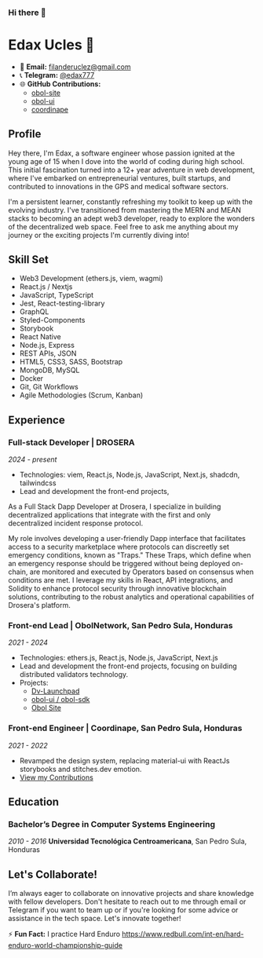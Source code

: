### Hi there 👋

# Edax Ucles 🦎

- 📧 **Email:** [filanderuclez@gmail.com](mailto:filanderuclez@gmail.com)
- 📞 **Telegram:** [@edax777](https://t.me/edax777)
- 🌐 **GitHub Contributions:**
  - [obol-site](https://github.com/ObolNetwork/obol-site)
  - [obol-ui](https://github.com/ObolNetwork/obol-ui)
  - [coordinape](https://github.com/coordinape/coordinape)

## Profile

Hey there, I'm Edax, a software engineer whose passion ignited at the young age of 15 when I dove into the world of coding during high school. This initial fascination turned into a 12+ year adventure in web development, where I've embarked on entrepreneurial ventures, built startups, and contributed to innovations in the GPS and medical software sectors.

I'm a persistent learner, constantly refreshing my toolkit to keep up with the evolving industry. I've transitioned from mastering the MERN and MEAN stacks to becoming an adept web3 developer, ready to explore the wonders of the decentralized web space. Feel free to ask me anything about my journey or the exciting projects I'm currently diving into!

## Skill Set

- Web3 Development (ethers.js, viem, wagmi)
- React.js / Nextjs
- JavaScript, TypeScript
- Jest, React-testing-library
- GraphQL
- Styled-Components
- Storybook
- React Native
- Node.js, Express
- REST APIs, JSON
- HTML5, CSS3, SASS, Bootstrap
- MongoDB, MySQL
- Docker
- Git, Git Workflows
- Agile Methodologies (Scrum, Kanban)

## Experience

### Full-stack Developer | **DROSERA**
_2024 - present_
- Technologies: viem, React.js, Node.js, JavaScript, Next.js, shadcdn, tailwindcss
- Lead and development the front-end projects,

As a Full Stack Dapp Developer at Drosera, I specialize in building decentralized applications that integrate with the first and only decentralized incident response protocol.

My role involves developing a user-friendly Dapp interface that facilitates access to a security marketplace where protocols can discreetly set emergency conditions, known as "Traps." These Traps, which define when an emergency response should be triggered without being deployed on-chain, are monitored and executed by Operators based on consensus when conditions are met. I leverage my skills in React, API integrations, and Solidity to enhance protocol security through innovative blockchain solutions, contributing to the robust analytics and operational capabilities of Drosera's platform.

### Front-end Lead | **ObolNetwork, San Pedro Sula, Honduras**
_2021 - 2024_
- Technologies: ethers.js, React.js, Node.js, JavaScript, Next.js
- Lead and development the front-end projects, focusing on building distributed validators technology.
- Projects:
  - [Dv-Launchpad](https://goerli.launchpad.obol.tech/)
  - [obol-ui / obol-sdk](https://github.com/ObolNetwork/obol-ui)
  - [Obol Site](https://obol.tech/)

### Front-end Engineer | **Coordinape, San Pedro Sula, Honduras**
_2021 - 2022_
- Revamped the design system, replacing material-ui with ReactJs storybooks and stitches.dev emotion.
- [View my Contributions](https://github.com/coordinape/coordinape/commits?author=f1lander)

<!-- (...Continue with other experiences in a similar format...) -->

## Education

### Bachelor’s Degree in Computer Systems Engineering 
_2010 - 2016_
**Universidad Tecnológica Centroamericana**, San Pedro Sula, Honduras

## Let's Collaborate!

I’m always eager to collaborate on innovative projects and share knowledge with fellow developers. Don't hesitate to reach out to me through email or Telegram if you want to team up or if you're looking for some advice or assistance in the tech space. Let's innovate together! 

⚡ **Fun Fact:** I practice Hard Enduro https://www.redbull.com/int-en/hard-enduro-world-championship-guide

